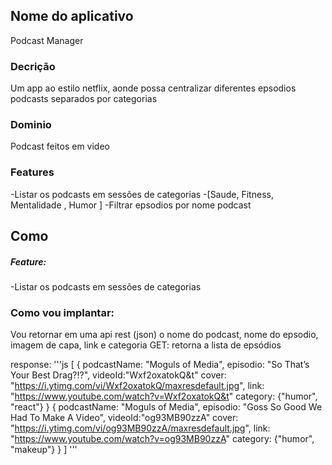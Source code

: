 ## Nome do aplicativo 
Podcast Manager

### Decrição
Um app ao estilo netflix, aonde possa centralizar diferentes epsodios podcasts separados por categorias 

### Dominio
Podcast feitos em video

### Features
-Listar os podcasts em sessões de categorias 
 -[Saude, Fitness,  Mentalidade , Humor ]
-Filtrar epsodios por nome podcast

## Como 

##### Feature:
-Listar os podcasts em sessões de categorias

### Como vou implantar:
Vou retornar em uma api rest (json) o 
nome do podcast, nome do epsodio, imagem de capa, link e categoria
GET: retorna a lista de epsódios

response:
'''js
[
  {
    podcastName: "Moguls of Media",
    episodio: "So That’s Your Best Drag?!?",
    videoId:"Wxf2oxatokQ&t"
    cover: "https://i.ytimg.com/vi/Wxf2oxatokQ/maxresdefault.jpg",
    link: "https://www.youtube.com/watch?v=Wxf2oxatokQ&t"
    category: {"humor", "react"}
  }
  {
    podcastName: "Moguls of Media",
    episodio: "Goss So Good We Had To Make A Video",
    videoId:"og93MB90zzA"
    cover: "https://i.ytimg.com/vi/og93MB90zzA/maxresdefault.jpg",
    link: "https://www.youtube.com/watch?v=og93MB90zzA"
    category: {"humor", "makeup"}
  }
]
'''
